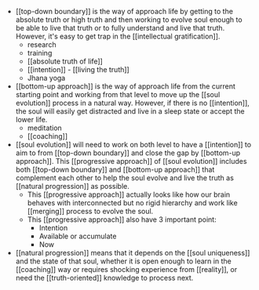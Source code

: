 - [[top-down boundary]] is the way of approach life by getting to the absolute truth or high truth and then working to evolve soul enough to be able to live that truth or to fully understand and live that truth. However, it's easy to get trap in the [[intellectual gratification]].
    - research
    - training
    - [[absolute truth of life]] 
    - [[intention]] - [[living the truth]]
    - Jhana yoga
- [[bottom-up approach]] is the way of approach life from the current starting point and working from that level to move up the [[soul evolution]] process in a natural way. However, if there is no [[intention]], the soul will easily get distracted and live in a sleep state or accept the lower life.
    - meditation
    - [[coaching]]
- [[soul evolution]] will need to work on both level to have a [[intention]] to aim to from [[top-down boundary]] and close the gap by [[bottom-up approach]]. This [[progressive approach]] of [[soul evolution]] includes both [[top-down boundary]] and [[bottom-up approach]] that complement each other to help the soul evolve and live the truth as [[natural progression]] as possible.
    - This [[progressive approach]] actually looks like how our brain behaves with interconnected but no rigid hierarchy and work like [[merging]] process to evolve the soul.
    - This [[progressive approach]] also have 3 important point:
        - Intention
        - Available or accumulate
        - Now
- [[natural progression]] means that it depends on the [[soul uniqueness]] and the state of that soul, whether it is open enough to learn in the [[coaching]] way or requires shocking experience from [[reality]], or need the [[truth-oriented]] knowledge to process next.
